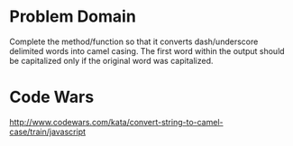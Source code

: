 # Problem Domain

Complete the method/function so that it converts dash/underscore delimited words into camel casing. The first word within the output should be capitalized only if the original word was capitalized.

# Code Wars

http://www.codewars.com/kata/convert-string-to-camel-case/train/javascript

